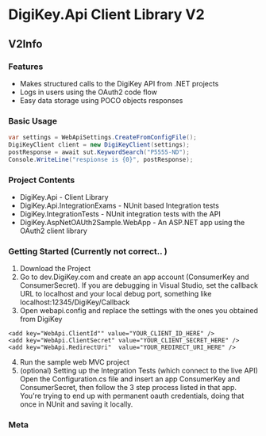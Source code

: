 # DigiKey.Api Client Library V2

## V2Info

### Features

* Makes structured calls to the DigiKey API from .NET projects
* Logs in users using the OAuth2 code flow
* Easy data storage using POCO objects responses

### Basic Usage

```csharp
var settings = WebApiSettings.CreateFromConfigFile();
DigiKeyClient client = new DigiKeyClient(settings);
postResponse = await sut.KeywordSearch("P5555-ND");
Console.WriteLine("respionse is {0}", postResponse);
```

### Project Contents

* DigiKey.Api - Client Library
* DigiKey.Api.IntegrationExams - NUnit based Integration tests
* DigiKey.IntegrationTests - NUnit integration tests with the API
* DigiKey.AspNetOAUth2Sample.WebApp - An ASP.NET app using the OAuth2 client library

### Getting Started  (Currently not correct.. )

1. Download the Project
2. Go to dev.DigiKey.com and create an app account (ConsumerKey and ConsumerSecret). If you are debugging in Visual Studio, set the callback URL to localhost and your local debug port, something like localhost:12345/DigiKey/Callback
3. Open webapi.config and replace the settings with the ones you obtained from DigiKey
```
<add key="WebApi.ClientId"" value="YOUR_CLIENT_ID_HERE" />
<add key="WebApi.ClientSecret" value="YOUR_CLIENT_SECRET_HERE" />
<add key="WebApi.RedirectUri"  value="YOUR_REDIRECT_URI_HERE" />
```
4. Run the sample web MVC project
5. (optional) Setting up the Integration Tests (which connect to the live API)
  Open the Configuration.cs file and insert an app ConsumerKey and ConsumerSecret, then follow the 3 step process listed in that app. You're trying to end up with permanent oauth credentials, doing that once in NUnit and saving it locally.

### Meta


